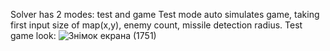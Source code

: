 Solver has 2 modes: test and game
Test mode auto simulates game, taking first input size of map(x,y), enemy count, missile detection radius. 
Test game look:
![Знімок екрана (1751)](https://github.com/user-attachments/assets/b2b13dca-0b66-47fb-915c-ea6e8ba8bafc)
